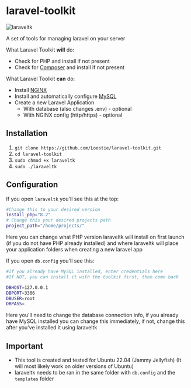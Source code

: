 # laravel-toolkit

![laraveltk](https://images2.imgbox.com/a3/8b/CmtS67rN_o.png)

A set of tools for managing laravel on your server

What Laravel Toolkit **will** do:

- Check for PHP and install if not present
- Check for [Composer](https://github.com/composer/composer) and install if not present

What Laravel Toolkit **can** do:

- Install [NGINX](https://www.nginx.com)
- Install and automatically configure [MySQL](https://www.mysql.com)
- Create a new Laravel Application
  - With database (also changes .env) - optional
  - With NGINX config (http/https) - optional

## Installation

1. `git clone https://github.com/Loostie/laravel-toolkit.git`
2. `cd laravel-toolkit`
3. `sudo chmod +x laraveltk`
4. `sudo ./laraveltk`

## Configuration

If you open `laraveltk` you'll see this at the top:

```bash
#Change this to your desired version
install_php="8.2"
# Change this your desired projects path
project_path="/home/projects/"
```

Here you can change what PHP version laraveltk will install on first launch (if you do not have PHP already installed) and where laraveltk will place your application folders when creating a new laravel app

If you open `db.config` you'll see this:

```bash
#If you already have MySQL installed, enter credentials here
#If NOT, you can install it with the toolkit first, then come back

DBHOST=127.0.0.1
DBPORT=3306
DBUSER=root
DBPASS=
```

Here you'll need to change the database connection info, if you already have MySQL installed you can change this immediately, if not, change this after you've installed it using laraveltk

## Important

- This tool is created and tested for Ubuntu 22.04 (Jammy Jellyfish)
(It will most likely work on older versions of Ubuntu)
- laraveltk needs to be ran in the same folder with `db.config` and the `templates` folder

